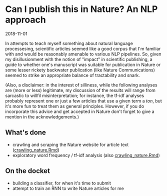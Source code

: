 Can I publish this in Nature? An NLP approach
================
2018-11-01

In attempts to teach myself something about natural language processesing, scientific articles seemed like a good corpus that I'm familiar with and would be reasonably amenable to various NLP pipelines.  So, given my disillusionment with the notion of "impact" in scientific publishing, a guide to whether one's manuscript was suitable for publication in Nature or some lesser rickety backwater publication (like Nature Communications) seemed to strike an appropriate balance of tractability and snark.  

(Also, a disclaimer: in the interest of silliness, while the following analyses are (more or less) legitimate, my discussion of the results will range from sarcastic to willfil misinterpretation; for instance, the tf-idf analyses probably represent one or just a few articles that use a given term a *ton*, but it's more fun to treat them as general principles.  However, if you do incorporate this advice and get accepted in Nature don't forget to give a mention in the acknowledgements.)

## What's done
* crawling and scraping the Nature website for article text ([crawling_nature.Rmd](/crawling_nature.Rmd))
* exploratory word frequency / tf-idf analysis (also [crawling_nature.Rmd](/crawling_nature.Rmd))

## On the docket
* building a classifier, for when it's time to submit
* attempt to train an RNN to write Nature articles for me
